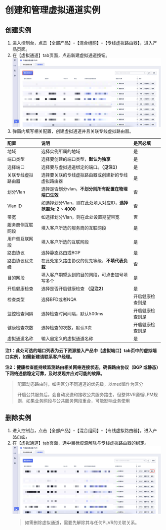# 创建和管理虚拟通道实例
## 创建实例

1. 进入控制台，点击【全部产品】-【混合组网】-【专线虚拟路由器】，进入产品页面。
2. 在【虚拟通道】tab页面，点击新建虚拟通道按钮。
![](/images/36.png)
3. 弹窗内填写相关配置，创建虚拟通道并且关联专线虚拟路由器。

| 配置       | 说明                                                         | 是否必填 |
| :--------- | :----------------------------------------------------------- | :------- |
| 地域       | 选择实例所属的地域                                           | 是       |
| 端口类型   | 选择要创建的端口类型，**默认为独享** | 是       |
| 选择端口    | 选择要与虚拟通道绑定的端口。**（见注1）**                                           | 是       |
| 关联专线虚拟路由器   | 选择要关联的专线虚拟路由器或创建新的专线虚拟路由器                                           | 是       |
| 划分Vlan | 选择是否划分vlan，**不划分则所有配置在物理端口生效** | 否       |
| Vlan ID     | 如选择划分Vlan，则在此处填入对应ID，**选择范围为: 2 ~ 4000**                                           | 否       |
| 带宽   | 如选择划分Vlan，则在此处设置期望带宽                                       | 否       |
| 服务商侧互联网段     | 填入客户所选的服务商的互联网段                                 | 是       |
| 用户侧互联网段   | 填入客户所选的互联网段                               | 是       |
| 路由协议   | 选择静态路由或BGP                               | 是       |
| 路由协议优先级   | 在此处定义路由协议的优先等级，**不填代表负载**                               | 否       |
| 目的网段   | 填入客户期望达到的目的网段，可点击加号填写多个                               | 是       |
| 开启健康检查   | 选择是否开启健康检查 **（见注2）**                              | 是       |
| 检查类型   | 选择BFD或者NQA                             | 开启健康检查则是       |
| 监控检查间隔   | 选择检查时间间隔，默认500ms                             | 开启健康检查则是        |
| 健康检查次数   | 选择检查的次数，默认3次                             | 开启健康检查则是        |
| 虚拟通道名称   | 输入自定义的虚拟通道名称                              | 是       |

**注1：此处可选的端口列表为云下资源接入产品中【虚拟端口】tab页中的虚拟端口实例，如需新建请联系客户经理。**

**注2：健康检查能持续监测路由相关网络连接状态，确保路由协议（BGP 或静态）下网络通信稳定可靠，及时发现并应对可能的故障。**

   > 配置动态路由时，如需区分不同通道的优先级，以med值作为区分
   >
   > 开启公共服务后，会自动发送和接收公共服务路由，但整体VR遵循LPM规则，如果业务网段与公共服务网段重合，可能影响业务使用

## 删除实例
1. 进入控制台，点击【全部产品】-【混合组网】-【专线虚拟路由器】，进入产品页面。
2. 在【虚拟通道】tab页面，选中目标资源解除与专线虚拟路由器的绑定。
![](/images/38.png)
   > 如需删除虚拟通道，需要先解除其与任何PLVR的关联关系。
